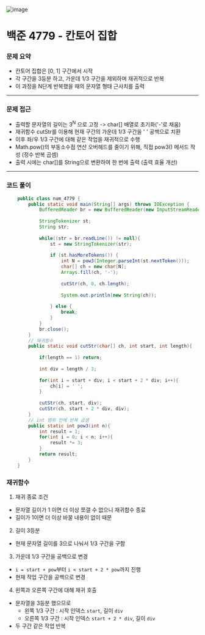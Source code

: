 ![image](https://github.com/user-attachments/assets/cc19a6cb-c218-4e0f-a56e-3a5ad7acbc95)

# 백준 4779 - 칸토어 집합

### 문제 요약
- 칸토어 집합은 [0, 1] 구간에서 시작
- 각 구간을 3등분 하고, 가운데 1/3 구간을 제외하며 재귀적으로 반복
- 이 과정을 N단계 반복했을 때의 문자열 형태 근사치를 출력

---


### 문제 접근
- 출력할 문자열의 길이는 3<sup>N</sup> 으로 고정 -> char[] 배열로 초기화('-'로 채움)
- 재귀함수 cutStr를 이용해 현재 구간의 가운데 1/3 구간을 ' ' 공백으로 치환
- 이후 좌/우 1/3 구간에 대해 같은 작업을 재귀적으로 수행
- Math.pow()의 부동소수점 연산 오버헤드를 줄이기 위해, 직접 pow3() 메서드 작성 (정수 반복 곱셈)
- 출력 시에는 char[]를 String으로 변환하여 한 번에 출력 (출력 효율 개선)


---

### 코드 풀이

``` java
    public class num_4779 {
        public static void main(String[] args) throws IOException {
            BufferedReader br = new BufferedReader(new InputStreamReader(System.in));
    
            StringTokenizer st;
            String str;
    
            while((str = br.readLine()) != null){
                st = new StringTokenizer(str);
    
                if (st.hasMoreTokens()) {
                    int N = pow3(Integer.parseInt(st.nextToken()));
                    char[] ch = new char[N];
                    Arrays.fill(ch, '-');
    
                    cutStr(ch, 0, ch.length);
    
                    System.out.println(new String(ch));
    
                } else {
                    break;
                }
            }
            br.close();
        }
        // 재귀함수
        public static void cutStr(char[] ch, int start, int length){
    
            if(length == 1) return;
    
            int div = length / 3;
    
            for(int i = start + div; i < start + 2 * div; i++){
                ch[i] = ' ';
            }
    
            cutStr(ch, start, div);
            cutStr(ch, start + 2 * div, div);
        }
        // int 범위 안에 반복 곱셈
        public static int pow3(int n){
            int result = 1;
            for(int i = 0; i < n; i++){
                result *= 3;
            }
            return result;
        }
    }

```

### 재귀함수
1. 재귀 종료 조건
- 문자열 길이가 1 이면 더 이상 쪼갤 수 없으니 재귀함수 종료
- 길이가 1이면 더 이상 바꿀 내용이 없이 때문

2. 길이 3등분
- 현재 문자열 길이를 3으로 나눠서 1/3 구간을 구함

3. 가운데 1/3 구간을 공백으로 변경
- `i = start + pow`부터 `i < start + 2 * pow`까지 진행
- 현재 작업 구간을 공백으로 변경

4. 왼쪽과 오른쪽 구간에 대해 재귀 호출
- 문자열을 3등분 했으므로
  - 왼쪽 1/3 구간 : 시작 인덱스 `start`, 길이 `div`
  - 오른쪽 1/3 구간 : 시작 인덱스 `start + 2 * div`, 길이 `div`
- 두 구간 같은 작업 반복